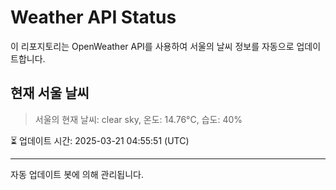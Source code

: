 
# Weather API Status

이 리포지토리는 OpenWeather API를 사용하여 서울의 날씨 정보를 자동으로 업데이트합니다.

## 현재 서울 날씨
> 서울의 현재 날씨: clear sky, 온도: 14.76°C, 습도: 40%

⏳ 업데이트 시간: 2025-03-21 04:55:51 (UTC)

---
자동 업데이트 봇에 의해 관리됩니다.

